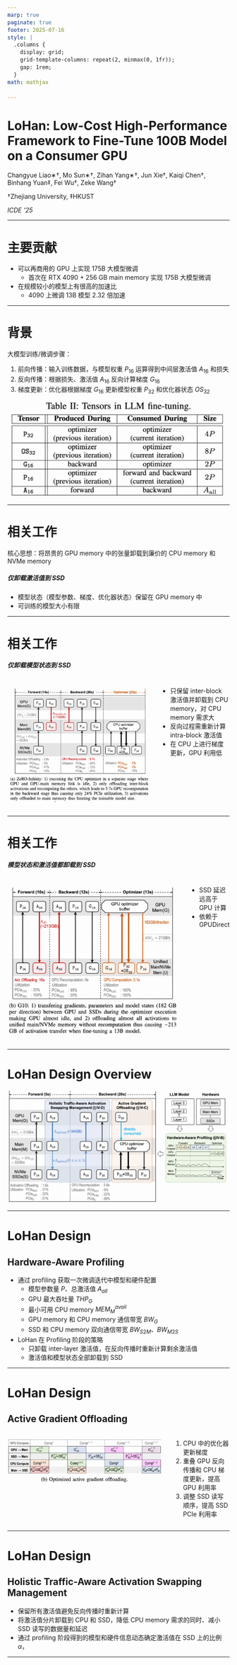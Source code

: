 ```yaml
---
marp: true
paginate: true
footer: 2025-07-16
style: |
  .columns {
    display: grid;
    grid-template-columns: repeat(2, minmax(0, 1fr));
    gap: 1rem;
  }
math: mathjax

---
```


# LoHan: Low-Cost High-Performance Framework to  Fine-Tune 100B Model on a Consumer GPU

Changyue Liao∗†, Mo Sun∗†, Zihan Yang∗†, Jun Xie†, Kaiqi Chen†, Binhang Yuan‡, Fei Wu†, Zeke Wang†

†Zhejiang University, ‡HKUST

*ICDE '25*

---

# 主要贡献

- 可以再商用的 GPU 上实现 175B 大模型微调
  - 首次在 RTX 4090 + 256 GB main memory 实现 175B 大模型微调
- 在规模较小的模型上有很高的加速比
  - 4090 上微调 13B 模型 2.32 倍加速

---

# 背景

大模型训练/微调步骤：
1. 前向传播：输入训练数据，与模型权重 $P_{16}$ 运算得到中间层激活值 $A_{16}$ 和损失
2. 反向传播：根据损失、激活值 $A_{16}$ 反向计算梯度 $G_{16}$
3. 梯度更新：优化器根据梯度 $G_{16}$ 更新模型权重 $P_{32}$ 和优化器状态 $OS_{32}$

<style>
img[alt~="center"] {
  display: block;
  margin: 0 auto;
}
</style>

![center h:300](./img/lohan/tensor-lifetime.png)

---

# 相关工作

核心思想：将昂贵的 GPU memory 中的张量卸载到廉价的 CPU memory 和 NVMe memory

##### 仅卸载激活值到 SSD
- 模型状态（模型参数、梯度、优化器状态）保留在 GPU memory 中
- 可训练的模型大小有限

---

# 相关工作

##### 仅卸载模型状态到 SSD

<div class="columns" style="grid-template-columns: 50% 50%">
<div>

![](./img/lohan/zero-infinity.png)

</div>
<div>

- 只保留 inter-block 激活值并卸载到 CPU memory，对 CPU memory 需求大
- 反向过程需重新计算 intra-block 激活值
- 在 CPU 上进行梯度更新，GPU 利用低

</div>
</div>

---

# 相关工作

##### 模型状态和激活值都卸载到 SSD

<div class="columns" style="grid-template-columns: 50% 50%">
<div>

![](./img/lohan/g10.png)

</div>
<div>

- SSD 延迟远高于 GPU 计算
- 依赖于 GPUDirect

</div>
</div>

---

# LoHan Design Overview

![center h:500](./img/lohan/lohan.png)

---

# LoHan Design

## Hardware-Aware Profiling

- 通过 profiling 获取一次微调迭代中模型和硬件配置
  - 模型参数量 $P$、总激活值 $A_{all}$
  - GPU 最大吞吐量 $THP_G$
  - 最小可用 CPU memory $MEM_M^{avail}$
  - GPU memory 和 CPU memory 通信带宽 $BW_G$
  - SSD 和 CPU memory 双向通信带宽 $BW_{S2M}$、$BW_{M2S}$
- LoHan 在 Profiling 阶段的策略
  - 只卸载 inter-layer 激活值，在反向传播时重新计算剩余激活值
  - 激活值和模型状态全部卸载到 SSD

---

# LoHan Design

## Active Gradient Offloading


<div class="columns" style="grid-template-columns: 50% 50%">
<div>

![](./img/lohan/gradient-offloading.png)

</div>
<div>

1. CPU 中的优化器更新梯度
2. 重叠 GPU 反向传播和 CPU 梯度更新，提高 GPU 利用率
3. 调整 SSD 读写顺序，提高 SSD PCIe 利用率

</div>
</div>

---

# LoHan Design

## Holistic Traffic-Aware Activation Swapping Management

- 保留所有激活值避免反向传播时重新计算
- 将激活值分片卸载到 CPU 和 SSD，降低 CPU memory 需求的同时、减小 SSD 读写的数据量和延迟
- 通过 profiling 阶段得到的模型和硬件信息动态确定激活值在 SSD 上的比例  $\alpha$，      
   
---

# 